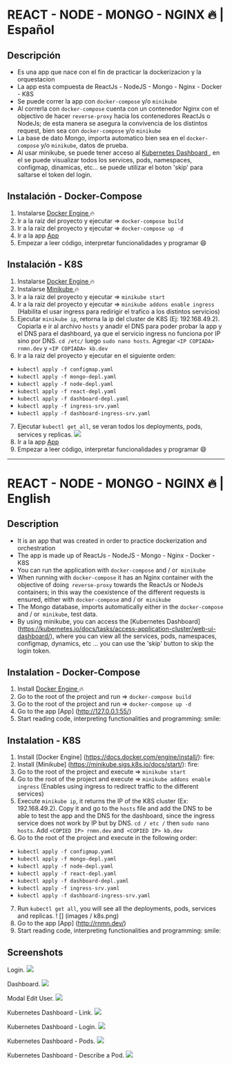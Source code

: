 # REACT - NODE - MONGO - NGINX :fire: | Español

## Descripción

-   Es una app que nace con el fin de practicar la dockerizacion y la orquestacion
-   La app esta compuesta de ReactJs - NodeJS - Mongo - Nginx - Docker - K8S
-   Se puede correr la app con `docker-compose` y/o `minikube`
-   Al correrla con `docker-compose` cuenta con un contenedor Nginx con el objectivo de hacer `reverse-proxy` hacia los contenedores ReactJs o NodeJs; de esta manera se asegura la convivencia de los distintos request, bien sea con `docker-compose` y/o `minikube`
-   La base de dato Mongo, importa automatico bien sea en el `docker-compose` y/o `minikube`, datos de prueba.
-   Al usar minikube, se puede tener acceso al [ Kubernetes Dashboard ](https://kubernetes.io/docs/tasks/access-application-cluster/web-ui-dashboard/), en el se puede visualizar todos los services, pods, namespaces, configmap, dinamicas, etc... se puede utilizar el boton 'skip' para saltarse el token del login.

## Instalación - Docker-Compose

1. Instalarse [ Docker Engine ](https://docs.docker.com/engine/install/) :fire:
2. Ir a la raiz del proyecto y ejecutar => `docker-compose build`
3. Ir a la raiz del proyecto y ejecutar => `docker-compose up -d`
4. Ir a la app [ App ](http://127.0.0.1:55/)
5. Empezar a leer código, interpretar funcionalidades y programar :smile:

## Instalación - K8S

1. Instalarse [ Docker Engine ](https://docs.docker.com/engine/install/) :fire:
2. Instalarse [ Minikube ](https://minikube.sigs.k8s.io/docs/start/) :fire:
3. Ir a la raiz del proyecto y ejecutar => `minikube start`
4. Ir a la raiz del proyecto y ejecutar => `minikube addons enable ingress` (Habilita el usar ingress para redirigir el trafico a los distintos servicios)
5. Ejecutar `minikube ip`, retorna la ip del cluster de K8S (Ej: 192.168.49.2). Copiarla e ir al archivo `hosts` y anadir el DNS para poder probar la app y el DNS para el dashboard, ya que el servicio ingress no funciona por IP sino por DNS. `cd /etc/` luego `sudo nano hosts`. Agregar `<IP COPIADA> rnmn.dev` y `<IP COPIADA> kb.dev`
6. Ir a la raiz del proyecto y ejecutar en el siguiente orden:

-   `kubectl apply -f configmap.yaml`
-   `kubectl apply -f mongo-depl.yaml`
-   `kubectl apply -f node-depl.yaml`
-   `kubectl apply -f react-depl.yaml`
-   `kubectl apply -f dashboard-depl.yaml`
-   `kubectl apply -f ingress-srv.yaml`
-   `kubectl apply -f dashboard-ingress-srv.yaml`

7. Ejecutar `kubectl get all`, se veran todos los deployments, pods, services y replicas.
   ![](images/k8s.png)
8. Ir a la app [ App ](http://rnmn.dev/)
9. Empezar a leer código, interpretar funcionalidades y programar :smile:

---

# REACT - NODE - MONGO - NGINX :fire: | English

## Description

-   It is an app that was created in order to practice dockerization and orchestration
-   The app is made up of ReactJs - NodeJS - Mongo - Nginx - Docker - K8S
-   You can run the application with `docker-compose` and / or` minikube`
-   When running with `docker-compose` it has an Nginx container with the objective of doing` reverse-proxy` towards the ReactJs or NodeJs containers; in this way the coexistence of the different requests is ensured, either with `docker-compose` and / or` minikube`
-   The Mongo database, imports automatically either in the `docker-compose` and / or` minikube`, test data.
-   By using minikube, you can access the [Kubernetes Dashboard] (https://kubernetes.io/docs/tasks/access-application-cluster/web-ui-dashboard/), where you can view all the services, pods, namespaces, configmap, dynamics, etc ... you can use the 'skip' button to skip the login token.

## Instalation - Docker-Compose

1. Install [ Docker Engine ](https://docs.docker.com/engine/install/) :fire:
2. Go to the root of the project and run => `docker-compose build`
3. Go to the root of the project and run => `docker-compose up -d`
4. Go to the app [App] (http://127.0.0.1:55/)
5. Start reading code, interpreting functionalities and programming: smile:

## Instalation - K8S

1. Install [Docker Engine] (https://docs.docker.com/engine/install/): fire:
2. Install [Minikube] (https://minikube.sigs.k8s.io/docs/start/): fire:
3. Go to the root of the project and execute => `minikube start`
4. Go to the root of the project and execute => `minikube addons enable ingress` (Enables using ingress to redirect traffic to the different services)
5. Execute `minikube ip`, it returns the IP of the K8S cluster (Ex: 192.168.49.2). Copy it and go to the `hosts` file and add the DNS to be able to test the app and the DNS for the dashboard, since the ingress service does not work by IP but by DNS. `cd / etc /` then `sudo nano hosts`. Add `<COPIED IP> rnmn.dev` and` <COPIED IP> kb.dev`
6. Go to the root of the project and execute in the following order:

-   `kubectl apply -f configmap.yaml`
-   `kubectl apply -f mongo-depl.yaml`
-   `kubectl apply -f node-depl.yaml`
-   `kubectl apply -f react-depl.yaml`
-   `kubectl apply -f dashboard-depl.yaml`
-   `kubectl apply -f ingress-srv.yaml`
-   `kubectl apply -f dashboard-ingress-srv.yaml`

7. Run `kubectl get all`, you will see all the deployments, pods, services and replicas.
   ! [] (images / k8s.png)
8. Go to the app [App] (http://rnmn.dev/)
9. Start reading code, interpreting functionalities and programming: smile:

## Screenshots

Login.
![](images/login.png)

Dashboard.
![](images/dashboard.png)

Modal Edit User.
![](images/edituser.png)

Kubernetes Dashboard - Link.
![](images/kdlink.png)

Kubernetes Dashboard - Login.
![](images/kdlogin.png)

Kubernetes Dashboard - Pods.
![](images/kdpods.png)

Kubernetes Dashboard - Describe a Pod.
![](images/kbdescribepod.png)
